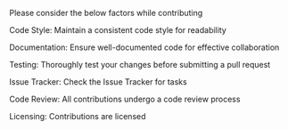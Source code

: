 Please consider the below factors while contributing

Code Style:
Maintain a consistent code style for readability

Documentation:
Ensure well-documented code for effective collaboration

Testing:
Thoroughly test your changes before submitting a pull request

Issue Tracker:
Check the Issue Tracker for tasks

Code Review:
All contributions undergo a code review process

Licensing:
Contributions are licensed
